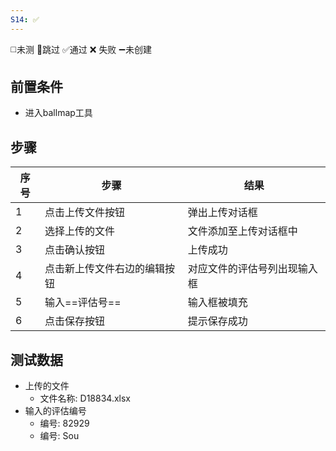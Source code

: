 ```yaml
---
S14: ✅
---
```

◻️未测    🚫跳过     ✅通过    ❌ 失败    ➖未创建

## 前置条件

- 进入ballmap工具

## 步骤

| 序号  | 步骤             | 结果             |
| --- | -------------- | -------------- |
| 1   | 点击上传文件按钮       | 弹出上传对话框        |
| 2   | 选择上传的文件        | 文件添加至上传对话框中    |
| 3   | 点击确认按钮         | 上传成功           |
| 4   | 点击新上传文件右边的编辑按钮 | 对应文件的评估号列出现输入框 |
| 5   | 输入==评估号==      | 输入框被填充         |
| 6   | 点击保存按钮         | 提示保存成功         |

## 测试数据

- 上传的文件
	- 文件名称: D18834.xlsx
- 输入的评估编号
	- 编号: 82929
	- 编号: Sou
